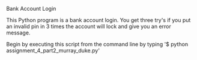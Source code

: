 Bank Account Login

This Python program is a bank account login. You get three try's
if you put an invalid pin in 3 times the account will lock and give you
an error message.

Begin by executing this script from the command line by typing
    '$ python assignment_4_part2_murray_duke.py'

